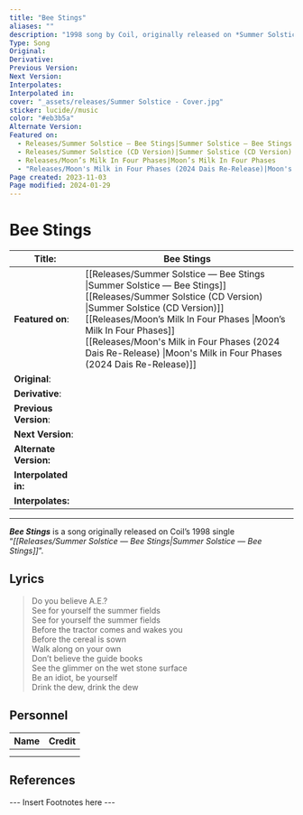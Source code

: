 ```yaml
---
title: "Bee Stings"
aliases: ""
description: "1998 song by Coil, originally released on *Summer Solstice — Bee Stings*"
Type: Song
Original: 
Derivative: 
Previous Version: 
Next Version: 
Interpolates: 
Interpolated in: 
cover: "_assets/releases/Summer Solstice - Cover.jpg"
sticker: lucide//music
color: "#eb3b5a"
Alternate Version: 
Featured on:
  - Releases/Summer Solstice — Bee Stings|Summer Solstice — Bee Stings
  - Releases/Summer Solstice (CD Version)|Summer Solstice (CD Version)
  - Releases/Moon’s Milk In Four Phases|Moon’s Milk In Four Phases
  - "Releases/Moon's Milk in Four Phases (2024 Dais Re-Release)|Moon's Milk in Four Phases (2024 Dais Re-Release)"
Page created: 2023-11-03
Page modified: 2024-01-29
---
```


# Bee Stings

| __Title__: | Bee Stings |
| ---- | ---- |
| __Featured on__: | [[Releases/Summer Solstice — Bee Stings \|Summer Solstice — Bee Stings]] <br> [[Releases/Summer Solstice (CD Version) \|Summer Solstice (CD Version)]] <br> [[Releases/Moon’s Milk In Four Phases \|Moon’s Milk In Four Phases]] <br> [[Releases/Moon's Milk in Four Phases (2024 Dais Re-Release) \|Moon's Milk in Four Phases (2024 Dais Re-Release)]] |
| __Original__: |  |
| __Derivative__: |  |
| __Previous Version__: |  |
| __Next Version__: |  |
| __Alternate Version:__ |  |
| __Interpolated in:__ |  |
| __Interpolates:__ |  |

---

*__Bee Stings__* is a song originally released on Coil’s 1998 single “*[[Releases/Summer Solstice — Bee Stings|Summer Solstice — Bee Stings]]*”.

## Lyrics

> Do you believe A.E.?  
> See for yourself the summer fields  
> See for yourself the summer fields  
> Before the tractor comes and wakes you  
> Before the cereal is sown  
> Walk along on your own  
> Don’t believe the guide books  
> See the glimmer on the wet stone surface  
> Be an idiot, be yourself  
> Drink the dew, drink the dew

## Personnel

|Name|Credit|
|---|---|
|||
|||

## References

--- Insert Footnotes here ---
